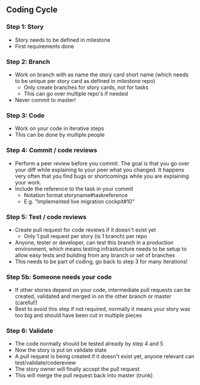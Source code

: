 ## Coding Cycle

### Step 1: Story 

- Story needs to be defined in milestone
- First requirements done


### Step 2: Branch

- Work on branch with as name the story card short name (which needs to be unique per story card as defined in milestone repo)
  - Only create branches for story cards, not for tasks
  - This can go over multiple repo's if needed
- Never commit to master!


### Step 3: Code

- Work on your code in iterative steps
- This can be done by multiple people


### Step 4: Commit / code reviews

- Perform a peer review before you commit. The goal is that you go over your diff while explaining to your peer what you changed. It happens very often that you find bugs or shortcomings while you are explaining your work.
- Include the reference to the task in your commit
   - Notation format storyname#taskreference
   - E.g. "Implemented live migration cockpit#10"


### Step 5: Test / code reviews

- Create pull request for code reviews if it doesn't exist yet
	- Only 1 pull request per story (is 1 branch) per repo
- Anyone, tester or developer, can test this branch in a production environment, which means testing infrasturcture needs to be setup to allow easy tests and building from any branch or set of branches
- This needs to be part of coding, go back to step 3 for many iterations!


### Step 5b: Someone needs your code

- If other stories depend on your code, intermediate pull requests can be created, validated and merged in on the other branch or master (careful!)
- Best to avoid this step if not required, normally it means your story was too big and should have been cut in multiple pieces


### Step 6: Validate

- The code normally should be tested already by step 4 and 5
- Now the story is put on validate state
- A pull request is being created if it doesn't exist yet, anyone relevant can test/validate/codereview
- The story owner will finally accept the pull request
- This will merge the pull request back into master (trunk)